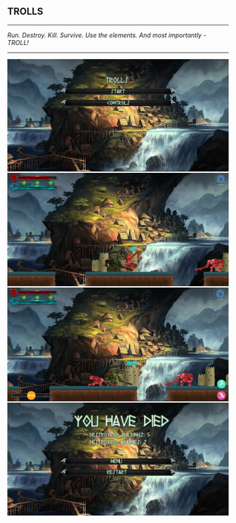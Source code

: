 
**TROLLS**
------


----------


*Run. Destroy. Kill. Survive. Use the elements. And most importantly - TROLL!*


----------


![Main menu screenshot](https://raw.githubusercontent.com/dpanayotov93/Trolls/master/assets/menu_screenshot.JPG)
![Gameplay screenshot](https://raw.githubusercontent.com/dpanayotov93/Trolls/master/assets/play_screenshot.JPG)	
![Gameplay mobile screenshot](https://raw.githubusercontent.com/dpanayotov93/Trolls/master/assets/play_mobile_screenshot.jpg)
![Endscreen screenshot](https://raw.githubusercontent.com/dpanayotov93/Trolls/master/assets/end_screenshot.jpg)	